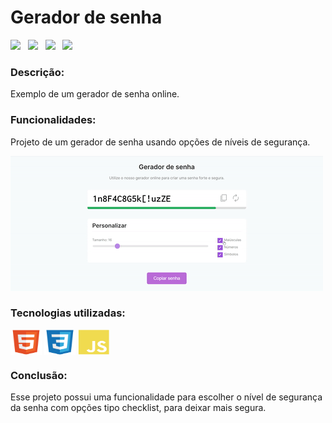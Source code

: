 <h1>Gerador de senha</h1>

<p>
  <img src="https://img.shields.io/github/license/lucasbizachi/gerador-senha"/>&#160;&#160;
  <img src="https://img.shields.io/github/languages/count/lucasbizachi/gerador-senha"/>&#160;&#160;
  <img src="https://img.shields.io/github/languages/top/lucasbizachi/gerador-senha"/>&#160;&#160;
  <img src="https://img.shields.io/github/repo-size/lucasbizachi/gerador-senha"/>
</p>

<h3>Descrição:</h3>
<p>Exemplo de um gerador de senha online.</p>

<h3>Funcionalidades:</h3>
<p>Projeto de um gerador de senha usando opções de níveis de segurança.</p>

<img src="assets/gerador.gif"/>

<h3>Tecnologias utilizadas:</h3>
<p><img align="center" alt="" height="40" width="50" src="https://raw.githubusercontent.com/devicons/devicon/master/icons/html5/html5-original.svg">
  <img align="center" alt="" height="40" width="50" src="https://raw.githubusercontent.com/devicons/devicon/master/icons/css3/css3-original.svg">
  <img align="center" alt="" height="40" width="50" src="https://raw.githubusercontent.com/devicons/devicon/master/icons/javascript/javascript-plain.svg">
</p>
  
  
<h3>Conclusão:</h3>
<p>Esse projeto possui uma funcionalidade para escolher o nível de segurança da senha com opções tipo checklist, para deixar mais segura.</p>

